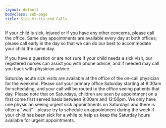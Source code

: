 ```yaml
---
layout: default
bodyclass: sub-page
title: Sick Visits and Calls
---
```


If your child is sick, injured or if you have any other concerns, please call the office. Same day appointments are available every day at both offices; please call early in the day so that we can do our best to accommodate your child the same day.

If you have a question or are not sure if your child needs a sick visit, our registered nurses can assist you with phone advice, and if needed may call you back with physician advice.

Saturday acute sick visits are available at the office of the on-call physician for the weekend. Please call your primary office Saturday starting at 8:30am for scheduling, and your call will be routed to the office seeing patients that day. Please note that on Saturdays, children are seen by appointment on a first come first served basis between 9:00am and 12:00pm. We only have one physician seeing urgent sick appointments on Saturdays and there is often a "wait" - please try to schedule an appointment during the week if your child has been sick for a while to help us keep the Saturday hours available for urgent appointments.